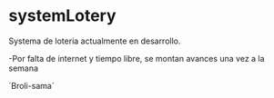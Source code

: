 # systemLotery
Systema de loteria actualmente en desarrollo.

-Por falta de internet y tiempo libre, se montan avances una vez a la semana


´Broli-sama´
